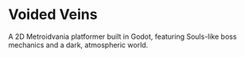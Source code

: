 # Voided Veins

A 2D Metroidvania platformer built in Godot, featuring Souls-like boss mechanics and a dark, atmospheric world.
